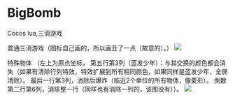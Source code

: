 # BigBomb
Cocos lua,三消游戏

普通三消游戏（图标自己画的，所以画丑了一点（故意的）。）
![](http://img.my.csdn.net/uploads/201707/31/1501513383_4118.jpg)

特殊物体
（左上为原点坐标，
第五行第3列（蓝发少年）：与其交换的颜色都会消失（如果有清除行列特效，特效扩展到所有相同颜色，如果同样是蓝发少年，全屏清除）。
最后一行第3列，消除后爆炸（临近2个单位的所有物体，像菱形）。
倒数第二行第6列，消除整一行（同样也有消除一列的，该图没有））。
![](http://img.my.csdn.net/uploads/201707/31/1501513266_8809.jpg)
